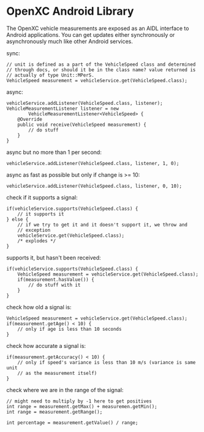 OpenXC Android Library
=========================

The OpenXC vehicle measurements are exposed as an AIDL interface to Android
applications. You can get updates either synchronously or asynchronously much
like other Android services.

sync:

    // unit is defined as a part of the VehicleSpeed class and determined
    // through docs, or should it be in the class name? value returned is
    // actually of type Unit::MPerS.
    VehicleSpeed measurement = vehicleService.get(VehicleSpeed.class);


async:

    vehicleService.addListener(VehicleSpeed.class, listener);
    VehicleMeasurementListener listener = new
            VehicleMeasurementListener<VehicleSpeed> {
        @Override
        public void receive(VehicleSpeed measurement) {
            // do stuff
        }
    }

async but no more than 1 per second:

    vehicleService.addListener(VehicleSpeed.class, listener, 1, 0);

async as fast as possible but only if change is >= 10:

    vehicleService.addListener(VehicleSpeed.class, listener, 0, 10);


check if it supports a signal:

    if(vehicleService.supports(VehicleSpeed.class) {
        // it supports it
    } else {
        // if we try to get it and it doesn't support it, we throw and
        // exception
        vehicleService.get(VehicleSpeed.class);
        /* explodes */
    }

supports it, but hasn't been received:

    if(vehicleService.supports(VehicleSpeed.class) {
        VehicleSpeed measurement = vehicleService.get(VehicleSpeed.class);
        if(measurement.hasValue()) {
            // do stuff with it
        }
    }

check how old a signal is:

    VehicleSpeed measurement = vehicleService.get(VehicleSpeed.class);
    if(measurement.getAge() < 10) {
        // only if age is less than 10 seconds
    }

check how accurate a signal is:

    if(measurement.getAccuracy() < 10) {
        // only if speed's variance is less than 10 m/s (variance is same unit
        // as the measurement itself)
    }

check where we are in the range of the signal:

    // might need to multiply by -1 here to get positives
    int range = measurement.getMax() + measuremen.getMin();
    int range = measurement.getRange();

    int percentage = measurement.getValue() / range;
